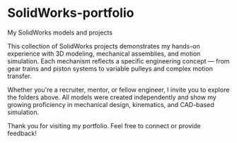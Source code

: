 # SolidWorks-portfolio
My SolidWorks models and projects


This collection of SolidWorks projects demonstrates my hands-on experience with 3D modeling, mechanical assemblies, and motion simulation. Each mechanism reflects a specific engineering concept — from gear trains and piston systems to variable pulleys and complex motion transfer.

Whether you're a recruiter, mentor, or fellow engineer, I invite you to explore the folders above. All models were created independently and show my growing proficiency in mechanical design, kinematics, and CAD-based simulation.

Thank you for visiting my portfolio. Feel free to connect or provide feedback!
